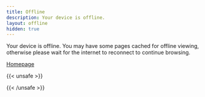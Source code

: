 ```yaml
---
title: Offline
description: Your device is offline.
layout: offline
hidden: true
---
```


Your device is offline. You may have some pages cached for offline viewing,
otherwise please wait for the internet to reconnect to continue browsing.

[Homepage](/)

{{< unsafe >}}

<ul id='offline-posts'></ul>

<script>

function daysAgo(date) {
  date.setHours(0, 0, 0, 0);
  const time = date.getTime();
  const now = today.getTime();
  const delta = ((now - time) / 1000 / 60 / 60 / 24) | 0;

  if (delta < 1) {
    return 'today';
  }

  if (delta === 1) {
    return 'yesterday';
  }

  return `${delta | 0} days ago`;
}

async function listPages() {
  // Get a list of all of the caches for this origin
  const cacheNames = await caches.keys();
  const result = [];

  for (const name of cacheNames) {
    // Open the cache
    if (name.includes('/blog')) {
      const cache = await caches.open(name);

      // Get a list of entries. Each item is a Request object
      for (const request of await cache.keys()) {
        const url = request.url;
        const post = await cache.match(request);
        const body = await post.text();
        const title = body.match(/<title>(.*)<\/title>/)[1];
        result.push({
          url,
          post,
          title,
          visited: new Date(post.headers.get('date')),
        });
        }
      }
  }
  

  const el = document.querySelector('#offline-posts');

  if (result.length) {
    el.innerHTML = result
      .sort((a, b) => {
        return a.published.toJSON() < b.published.toJSON() ? 1 : -1;
      })
      .map((res) => {
        let html = `<li>
        <a href="${res.url}">${res.title}</a>
        <small><span title="${res.visited.toString()}">
            (visited ${daysAgo(res.visited)})
        </span></small>
        </li>`;
        return html;
      })
      .join('\n');
  }

  return result;
}

document.addEventListener("DOMContentLoaded", (event) => {
  if (navigator && navigator.serviceWorker) {
    listPages()
  }
});
</script>

{{< /unsafe >}}